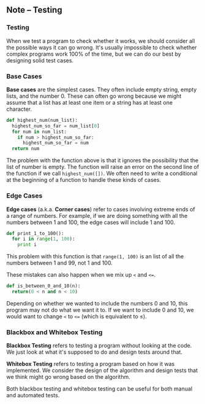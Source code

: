 ## Note – Testing

### Testing

When we test a program to check whether it works, we should consider all the possible ways it can go wrong. It's usually impossible to check whether complex programs work 100% of the time, but we can do our best by designing solid test cases.

### Base Cases

**Base cases** are the simplest cases. They often include empty string, empty lists, and the number 0. These can often go wrong because we might assume that a list has at least one item or a string has at least one character.

```python
def highest_num(num_list):
  highest_num_so_far = num_list[0]
  for num in num_list:
    if num > highest_num_so_far:
      highest_num_so_far = num
  return num
```

The problem with the function above is that it ignores the possibility that the list of number is empty. The function will raise an error on the second line of the function if we call `highest_num([])`. We often need to write a conditional at the beginning of a function to handle these kinds of cases.


### Edge Cases

**Edge cases** (a.k.a. **Corner cases**) refer to cases involving extreme ends of a range of numbers. For example, if we are doing something with all the numbers between 1 and 100, the edge cases will include 1 and 100.

```python
def print_1_to_100():
  for i in range(1, 100):
    print i
```

This problem with this function is that `range(1, 100)` is an list of all the numbers between 1 and 99, not 1 and 100. 

These mistakes can also happen when we mix up `<` and `<=`.

```python
def is_between_0_and_10(n):
  return(0 < n and n < 10)
```

Depending on whether we wanted to include the numbers 0 and 10, this program may not do what we want it to. If we want to include 0 and 10, we would want to change `<` to `<=` (which is equivalent to ≤).

### Blackbox and Whitebox Testing

**Blackbox Testing** refers to testing a program without looking at the code. We just look at what it's supposed to do and design tests around that.

**Whitebox Testing** refers to testing a program based on how it was implemented. We consider the design of the algorithm and design tests that we think might go wrong based on the algorithm.

Both blackbox testing and whitebox testing can be useful for both manual and automated tests.
